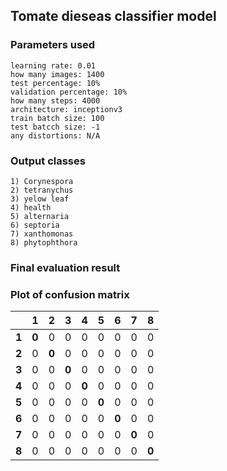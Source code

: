 ## Tomate dieseas classifier model  

### Parameters used 
    learning rate: 0.01
    how many images: 1400
    test percentage: 10%
    validation percentage: 10%
    how many steps: 4000
    architecture: inceptionv3
    train batch size: 100
    test batcch size: -1
    any distortions: N/A
 
### Output classes 
    1) Corynespora 
    2) tetranychus 
    3) yelow leaf 
    4) health 
    5) alternaria 
    6) septoria 
    7) xanthomonas 
    8) phytophthora 

### Final evaluation result 
     
 
### Plot of confusion matrix 
|      |  1  |  2  |  3  |  4  |  5  |  6  |  7  |  8  |
| ---  |      ---      |      ---      |      ---     |    ---   |      ---     |     ---    |      ---      |       ---      |
|**1** |     **0**     |       0       |       0      |     0    |       0      |      0     |       0       |        0       |
|**2** |       0       |     **0**     |       0      |     0    |       0      |      0     |       0       |        0       |
|**3** |       0       |       0       |     **0**    |     0    |       0      |      0     |       0       |        0       |
|**4** |       0       |       0       |       0      |   **0**  |       0      |      0     |       0       |        0       |
|**5** |       0       |       0       |       0      |     0    |     **0**    |      0     |       0       |        0       |
|**6** |       0       |       0       |       0      |     0    |       0      |    **0**   |       0       |        0       |
|**7** |       0       |       0       |       0      |     0    |       0      |      0     |     **0**     |        0       |
|**8** |       0       |       0       |       0      |     0    |       0      |      0     |       0       |      **0**     |
